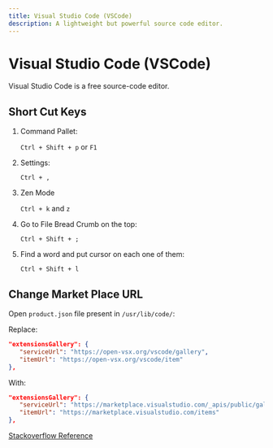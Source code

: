 ```yaml
---
title: Visual Studio Code (VSCode)
description: A lightweight but powerful source code editor.
---
```


# Visual Studio Code (VSCode)

Visual Studio Code is a free source-code editor.

## Short Cut Keys

1. Command Pallet:

   `Ctrl + Shift + p` or `F1`

2. Settings:

   `Ctrl + ,`

3. Zen Mode

   `Ctrl + k` and `z`

4. Go to File Bread Crumb on the top:

   `Ctrl + Shift + ;`

5. Find a word and put cursor on each one of them:

   `Ctrl + Shift + l`

## Change Market Place URL

Open `product.json` file present in `/usr/lib/code/`:

Replace:

```json
"extensionsGallery": {
   "serviceUrl": "https://open-vsx.org/vscode/gallery",
   "itemUrl": "https://open-vsx.org/vscode/item"
},
```

With:

```json
"extensionsGallery": {
   "serviceUrl": "https://marketplace.visualstudio.com/_apis/public/gallery",
   "itemUrl": "https://marketplace.visualstudio.com/items"
},
```

[Stackoverflow Reference](https://stackoverflow.com/questions/44057402/using-extensions-in-compiled-vscode)
